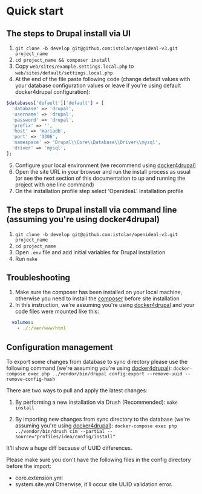 # Quick start

## The steps to Drupal install via UI
1. `git clone -b develop git@github.com:istolar/openideal-v3.git project_name`
2. `cd project_name && composer install`
3. Copy `web/sites/example.settings.local.php` to `web/sites/default/settings.local.php`
4. At the end of the file paste following code (change default values with your database configuration values or leave
if you're using default docker4drupal configuration):
```php
$databases['default']['default'] = [
  'database' => 'drupal',
  'username' => 'drupal',
  'password' => 'drupal',
  'prefix' => '',
  'host' => 'mariadb',
  'port' => '3306',
  'namespace' => 'Drupal\\Core\\Database\\Driver\\mysql',
  'driver' => 'mysql',
];
```
5. Configure your local environment (we recommend using [docker4drupal](https://github.com/wodby/docker4drupal))
6. Open the site URL in your browser and run the install process as usual (or see the next section of this documentation
to up and running the project with one line command)
7. On the installation profile step select 'OpenideaL' installation profile

## The steps to Drupal install via command line (assuming you're using docker4drupal)
1. `git clone -b develop git@github.com:istolar/openideal-v3.git project_name`
2. `cd project_name`
3. Open `.env` file and add initial variables for Drupal installation
4. Run `make`

## Troubleshooting
1. Make sure the composer has been installed on your local machine, otherwise you need to install
the [composer](https://getcomposer.org/) before site installation
2. In this instruction, we're assuming you're using [docker4drupal](https://github.com/wodby/docker4drupal) and your
code files were mounted like this:
```yaml
  volumes:
    - ./:/var/www/html
```

## Configuration management
To export some changes from database to sync directory please use the following command
 (we're assuming you're using [docker4drupal](https://github.com/wodby/docker4drupal)):
`docker-compose exec php ../vendor/bin/drupal config:export --remove-uuid --remove-config-hash`

There are two ways to pull and apply the latest changes:

1. By performing a new installation via Drush (Recommended):
`make install`

2. By importing new changes from sync directory to the database
 (we're assuming you're using [docker4drupal](https://github.com/wodby/docker4drupal)):
`docker-compose exec php ../vendor/bin/drush cim --partial --source="profiles/idea/config/install"`

It'll show a huge diff because of UUID differences.

Please make sure you don't have the following files in the config directory before the import:
 - core.extension.yml
 - system.site.yml
Otherwise, it'll occur site UUID validation error.
